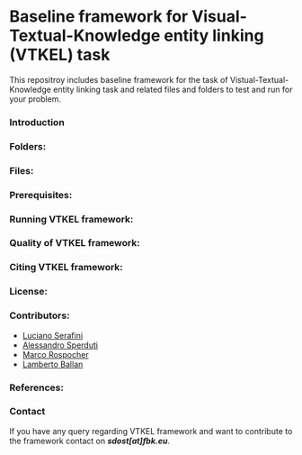 # Baseline framework for Visual-Textual-Knowledge entity linking (VTKEL) task
This repositroy includes baseline framework for the task of Vistual-Textual-Knowledge entity linking task and related files and folders to test and run for your problem.

### Introduction

### Folders:

### Files:

### Prerequisites:

### Running VTKEL framework:

### Quality of VTKEL framework:

### Citing VTKEL framework:

### License:

### Contributors:
- [Luciano Serafini](https://dkm.fbk.eu/people/profile/serafini)
- [Alessandro Sperduti](https://www.math.unipd.it/~sperduti/)
- [Marco Rospocher](https://scholar.google.com/citations?user=wkAcWjMAAAAJ&hl=en)
- [Lamberto Ballan](http://www.lambertoballan.net/)

### References:


### Contact
If you have any query regarding VTKEL framework and want to contribute to the framework contact on ***sdost[at]fbk.eu***.
